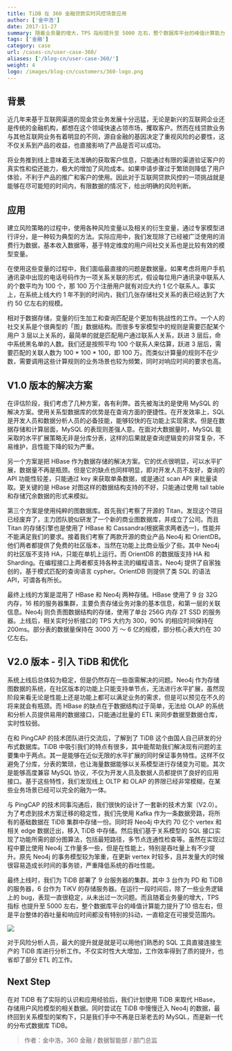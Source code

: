 ```yaml
---
title: TiDB 在 360 金融贷款实时风控场景应用
author: ['金中浩']
date: 2017-11-27
summary: 随着业务量的增大，TPS 指标提升至 5000 左右，整个数据库平台的峰值计算能力提升了 10 倍左右，但是平台整体的吞吐量和响应时间都没有特别的抖动，一直稳定在可接受范围内。
tags: ['金融']
category: case
url: /cases-cn/user-case-360/
aliases: ['/blog-cn/user-case-360/']
weight: 4
logo: /images/blog-cn/customers/360-logo.png
---
```


## 背景

近几年来基于互联网渠道的现金贷业务发展十分迅猛，无论是新兴的互联网企业还是传统的金融机构，都想在这个领域快速占领市场，攫取客户。然而在线贷款业务与其他互联网业务有着明显的不同，源自金融的基因决定了重视风险的必要性，这不仅关系到产品的收益，也直接影响了产品是否可以成功。

将业务推到线上意味着无法准确的获取客户信息，只能通过有限的渠道验证客户的真实性和偿还能力，极大的增加了风险成本。如果申请步骤过于繁琐则降低了用户体验，不利于产品的推广和客户的使用。因此对于互联网贷款风控的一项挑战就是能够在尽可能短的时间内，有限数据的情况下，给出明确的风险判断。

## 应用

建立风险策略的过程中，使用各种风险变量以及相关的衍生变量，通过专家模型进行评分，是一种较为典型的方法。实际应用中，我们发现除了已经被广泛使用的消费行为数据，基本收入数据等，基于特定维度的用户间社交关系也是比较有效的模型变量。

在使用这些变量的过程中，我们面临最直接的问题是数据量。如果考虑将用户手机通讯录中出现的电话号码作为一项关系关联的形式，假设每位用户通讯录中联系人的个数平均为 100 个，那 100 万个注册用户就有对应大约 1 亿个联系人。事实上，在系统上线大约 1 年不到的时间内，我们几张存储社交关系的表已经达到了大约 50 亿左右的规模。

相对于数据存储，变量的衍生加工和查询匹配是个更加有挑战性的工作。一个人的社交关系是个很典型的「图」数据结构。而很多专家模型中的规则是需要匹配某个用户 3 层以上关系的，最简单的就是匹配用户通过联系人关系，跃进 3 层后，命中系统黑名单的人数。我们还是按照平均 100 个联系人来估算，跃进 3 层后，需要匹配的关联人数为 100 * 100 * 100，即 100 万。而类似计算量的规则不在少数，需要调用这些计算规则的业务场景也较为频繁，同时对响应时间的要求也高。

## V1.0 版本的解决方案

在评估阶段，我们考虑了几种方案，各有利弊。首先被淘汰的是使用 MySQL 的解决方案。使用关系型数据库的优势是在查询方面的便捷性。在开发效率上，SQL 是开发人员和数据分析人员的必备技能，能够较快的在功能上实现需求。但是在数据存储和计算层面，MySQL 的表现则差强人意。在面对大数据量时，MySQL 能采取的水平扩展策略无非是分库分表，这样的后果就是查询逻辑变的非常复杂，不易维护，且性能下降的较为严重。

另一个方案是把 HBase 作为数据存储的解决方案。它的优点很明显，可以水平扩展，数据量不再是瓶颈。但是它的缺点也同样明显，即对开发人员不友好，查询的 API 功能性较差，只能通过 key 来获取单条数据，或是通过 scan API 来批量读取。更关键的是 HBase 对图这样的数据结构支持的不好，只能通过使用 tall table 和存储冗余数据的形式来模拟。

第三个方案是使用纯粹的图数据库。首先我们考察了开源的 Titan，发现这个项目已经废弃了，主力团队貌似研发了一个新的商业图数据库，并成立了公司。而且 Titan 的存储引擎也是使用了 HBase 和 Cassandra(根据需求两者选一)，性能并不能满足我们的要求。接着我们考察了两款开源的商业产品 Neo4j 和 OrientDB。他们两者都提供了免费的社区版本，当然在功能上比商业版少了些。其中 Neo4j 的社区版不支持 HA，只能在单机上运行。而 OrientDB 的数据版支持 HA 和 Sharding。在编程接口上两者都支持各种主流的编程语言。Neo4j 提供了自家独创的，基于模式匹配的查询语言 cypher。OrientDB 则提供了类 SQL 的语法 API，可谓各有所长。

最终上线的方案是混用了 HBase 和 Neo4j 两种存储。HBase 使用了 9 台 32G 内存，16 核的服务器集群，主要负责存储业务对象的基本信息，和第一层的关联信息。Neo4j 则负责图数据结构的存储，使用了单台 256G 内存 2T SSD 的服务器。上线后，相关实时分析接口的 TPS 大约为 300，90% 的相应时间保持在 200ms。部分表的数据量保持在 3000 万 ～ 6 亿的规模，部分核心表大约在 30 亿左右。

## V2.0 版本 - 引入 TiDB 和优化

系统上线后总体较为稳定，但是仍然存在一些亟需解决的问题。Neo4j 作为存储图数据的系统，在社区版本的功能上只能支持单节点，无法进行水平扩展，虽然现阶段来看无论是性能上还是功能上都可以满足业务的需求，但是可以预见在不久的将来就会有瓶颈。而 HBase 的缺点在于数据结构过于简单，无法给 OLAP 的系统和分析人员提供易用的数据接口，只能通过批量的 ETL 来同步数据至数据仓库，实时性较弱。

在和 PingCAP 的技术团队进行交流后，了解到了 TiDB 这个由国人自己研发的分布式数据库。TiDB 中吸引我们的特点有很多，其中能帮助我们解决现有问题的主要集中于两点。其一是能够在近似无限的水平扩展的同时保证事务特性。这样不仅避免了分库，分表的繁琐，也让海量数据能够以关系模型进行存储变为可能。其次是能够高度兼容 MySQL 协议，不仅为开发人员及数据人员都提供了良好的应用接口。基于这些特性，我们发现线上 OLTP 和 OLAP 的界限已经非常模糊，在某些业务场景已经可以完全的融为一体。

与 PingCAP 的技术同事沟通后，我们很快的设计了一套新的技术方案（V2.0）。为了考虑到技术方案迁移的稳定性，我们先使用 Kafka 作为一条数据旁路，将所有的基础数据在 TiDB 集群中存储一份。同时将 Neo4j 中大约 70 亿个 vertex 和相关 edge 数据迁出，移入 TiDB 中存储。然后我们基于关系模型的 SQL 接口实现了功能所需的部分图算法，包括最短路径，多节点连通性检查等。虽然在实现过程中要比使用 Neo4j 工作量多一些，但是在性能上，特别是吞吐量上有不少提升。原先 Neo4j 的事务模型较为笨重，在更新 vertex 时较多，且并发量大的时候很容易造成长时间的事务锁，严重降低系统的吞吐性能。

最终上线时，我们为 TiDB 部署了 9 台服务器的集群。其中 3 台作为 PD 和 TiDB 的服务器，6 台作为 TiKV 的存储服务器。在运行一段时间后，除了一些业务逻辑上的 bug，表现一直很稳定，从未出过一次问题。而且随着业务量的增大，TPS 指标 也提升至 5000 左右，整个数据库平台的峰值计算能力提升了10 倍左右，但是平台整体的吞吐量和响应时间都没有特别的抖动，一直稳定在可接受范围内。

![](http://upload-images.jianshu.io/upload_images/542677-584fd2342cae18ab.png?imageMogr2/auto-orient/strip%7CimageView2/2/w/1240)

对于风险分析人员，最大的提升就是就是可以用他们熟悉的 SQL 工具直接连接生产的 TiDB 库进行分析工作。不仅实时性大大增加，工作效率得到了质的提升，也省却了部分 ETL 的工作。

## Next Step

在对 TiDB 有了实际的认识和应用经验后，我们计划使用 TiDB 来取代 HBase，存储用户风险模型的相关数据。同时尝试在 TiDB 中慢慢迁入 Neo4j 的数据，最终回到关系模型的架构下，只是我们手中不再是日渐老去的 MySQL，而是新一代的分布式数据库 TiDB。



> 作者：金中浩，360 金融 / 数据智能部 / 部门总监


